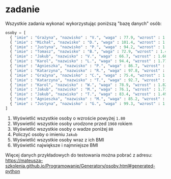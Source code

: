 # zadanie

Wszystkie zadania wykonać wykorzystując poniższą "bazę danych" osób:

```python
osoby = [
  { "imie" : "Grażyna", "nazwisko" : "V.", "waga" : 77.9, "wzrost" : 1.38, "rok_urodzenia" : 1951 },
  { "imie" : "Michał", "nazwisko" : "D.", "waga" : 101.4, "wzrost" : 1.4, "rok_urodzenia" : 1912 },
  { "imie" : "Justyna", "nazwisko" : "P.", "waga" : 94.2, "wzrost" : 1.76, "rok_urodzenia" : 1933 },
  { "imie" : "Tomasz", "nazwisko" : "B.", "waga" : 72.9, "wzrost" : 1.43, "rok_urodzenia" : 1960 },
  { "imie" : "Jakub", "nazwisko" : "V.", "waga" : 66.7, "wzrost" : 1.66, "rok_urodzenia" : 1964 },
  { "imie" : "Karol", "nazwisko" : "L.", "waga" : 94.4, "wzrost" : 1.77, "rok_urodzenia" : 1947 },
  { "imie" : "Agnieszka", "nazwisko" : "P.", "waga" : 86.7, "wzrost" : 1.66, "rok_urodzenia" : 1982 },
  { "imie" : "Katarzyna", "nazwisko" : "R.", "waga" : 97.8, "wzrost" : 1.58, "rok_urodzenia" : 1960 },
  { "imie" : "Grażyna", "nazwisko" : "C.", "waga" : 75.4, "wzrost" : 1.52, "rok_urodzenia" : 1958 },
  { "imie" : "Katarzyna", "nazwisko" : "T.", "waga" : 92.7, "wzrost" : 1.79, "rok_urodzenia" : 1936 },
  { "imie" : "Karol", "nazwisko" : "W.", "waga" : 78.9, "wzrost" : 1.82, "rok_urodzenia" : 1973 },
  { "imie" : "Jakub", "nazwisko" : "M.", "waga" : 76.1, "wzrost" : 1.71, "rok_urodzenia" : 1939 },
  { "imie" : "Jakub", "nazwisko" : "T.", "waga" : 83.4, "wzrost" : 1.49, "rok_urodzenia" : 2005 },
  { "imie" : "Agnieszka", "nazwisko" : "M.", "waga" : 85.2, "wzrost" : 1.64, "rok_urodzenia" : 1969 },
  { "imie" : "Justyna", "nazwisko" : "G.", "waga" : 99.3, "wzrost" : 1.86, "rok_urodzenia" : 1968 }
]
```
1. Wyświetlić wszystkie osoby o wzroście powyżej `1.80`
2. Wyswietlić wszystkie osoby urodzone przed `1960` rokiem
3. Wyświetlić wszystkie osoby o wadze poniżej `80`
4. Policzyć osoby o imieniu `Jakub`
5. Wyświetlić wszystkie osoby wraz z ich BMI
6. Wyświetlić największe i najmniejsze BMI

Więcej danych przykładowych do testowania można pobrać z adresu:
<https://mateusza-szkolenia.github.io/Programowanie/Generatory/osoby.html#generated-python>